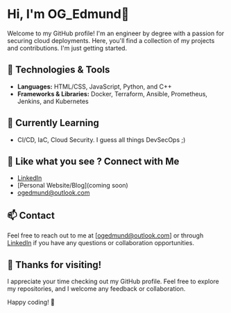 # Hi, I'm OG_Edmund👋

Welcome to my GitHub profile! I'm an engineer by degree with a passion for securing cloud deployments. Here, you'll find a collection of my projects and contributions. I'm just getting started.

## 🔧 Technologies & Tools

- **Languages:** HTML/CSS, JavaScript, Python, and C++
- **Frameworks & Libraries:** Docker, Terraform, Ansible, Prometheus, Jenkins, and Kubernetes 


## 🌱 Currently Learning

- CI/CD, IaC, Cloud Security. I guess all things DevSecOps ;)

## 👥 Like what you see ? Connect with Me

- [LinkedIn](www.linkedin.com/in/ogedmund)
- [Personal Website/Blog](coming soon)
- ogedmund@outlook.com

## 📫 Contact

Feel free to reach out to me at [ogedmund@outlook.com] or through [LinkedIn](www.linkedin.com/in/ogedmund) if you have any questions or collaboration opportunities.

## 🎉 Thanks for visiting!

I appreciate your time checking out my GitHub profile. Feel free to explore my repositories, and I welcome any feedback or collaboration.

Happy coding! 🚀
